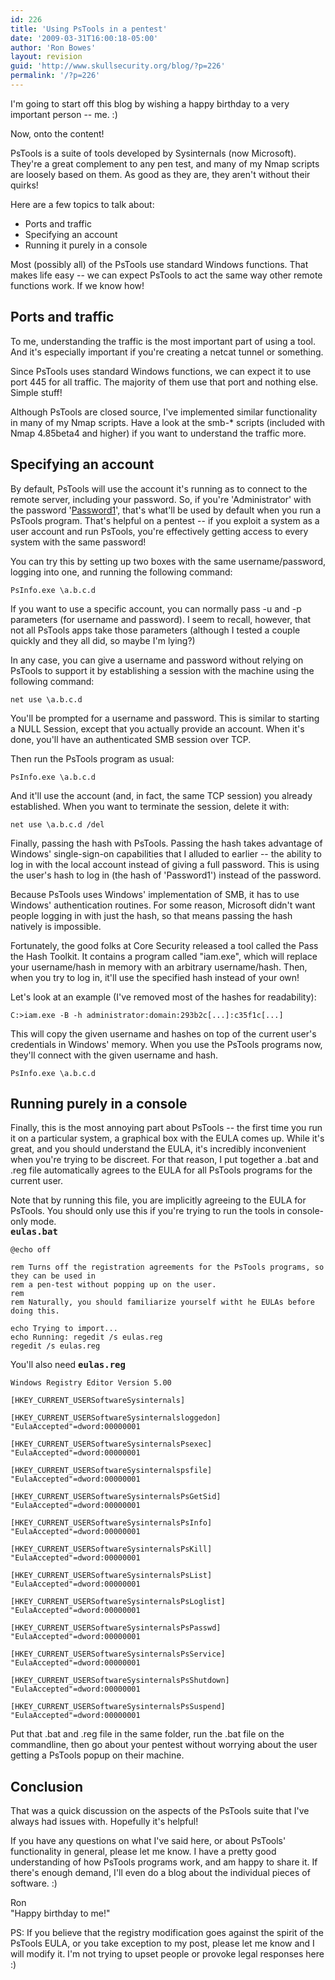 ```yaml
---
id: 226
title: 'Using PsTools in a pentest'
date: '2009-03-31T16:00:18-05:00'
author: 'Ron Bowes'
layout: revision
guid: 'http://www.skullsecurity.org/blog/?p=226'
permalink: '/?p=226'
---
```


I'm going to start off this blog by wishing a happy birthday to a very important person -- me. :)

Now, onto the content!

PsTools is a suite of tools developed by Sysinternals (now Microsoft). They're a great complement to any pen test, and many of my Nmap scripts are loosely based on them. As good as they are, they aren't without their quirks!

Here are a few topics to talk about:

- Ports and traffic
- Specifying an account
- Running it purely in a console

Most (possibly all) of the PsTools use standard Windows functions. That makes life easy -- we can expect PsTools to act the same way other remote functions work. If we know how!

## Ports and traffic

To me, understanding the traffic is the most important part of using a tool. And it's especially important if you're creating a netcat tunnel or something.

Since PsTools uses standard Windows functions, we can expect it to use port 445 for all traffic. The majority of them use that port and nothing else. Simple stuff!

Although PsTools are closed source, I've implemented similar functionality in many of my Nmap scripts. Have a look at the smb-\* scripts (included with Nmap 4.85beta4 and higher) if you want to understand the traffic more.

## Specifying an account

By default, PsTools will use the account it's running as to connect to the remote server, including your password. So, if you're 'Administrator' with the password '[Password1](http://www.skullsecurity.org/blog/?p=151)', that's what'll be used by default when you run a PsTools program. That's helpful on a pentest -- if you exploit a system as a user account and run PsTools, you're effectively getting access to every system with the same password!

You can try this by setting up two boxes with the same username/password, logging into one, and running the following command:

```
PsInfo.exe \a.b.c.d
```

If you want to use a specific account, you can normally pass -u and -p parameters (for username and password). I seem to recall, however, that not all PsTools apps take those parameters (although I tested a couple quickly and they all did, so maybe I'm lying?)

In any case, you can give a username and password without relying on PsTools to support it by establishing a session with the machine using the following command:

```
net use \a.b.c.d
```

You'll be prompted for a username and password. This is similar to starting a NULL Session, except that you actually provide an account. When it's done, you'll have an authenticated SMB session over TCP.

Then run the PsTools program as usual:

```
PsInfo.exe \a.b.c.d
```

And it'll use the account (and, in fact, the same TCP session) you already established. When you want to terminate the session, delete it with:

```
net use \a.b.c.d /del
```

Finally, passing the hash with PsTools. Passing the hash takes advantage of Windows' single-sign-on capabilities that I alluded to earlier -- the ability to log in with the local account instead of giving a full password. This is using the user's hash to log in (the hash of 'Password1') instead of the password.

Because PsTools uses Windows' implementation of SMB, it has to use Windows' authentication routines. For some reason, Microsoft didn't want people logging in with just the hash, so that means passing the hash natively is impossible.

Fortunately, the good folks at Core Security released a tool called the Pass the Hash Toolkit. It contains a program called "iam.exe", which will replace your username/hash in memory with an arbitrary username/hash. Then, when you try to log in, it'll use the specified hash instead of your own!

Let's look at an example (I've removed most of the hashes for readability):

```
C:>iam.exe -B -h administrator:domain:293b2c[...]:c35f1c[...]
```

This will copy the given username and hashes on top of the current user's credentials in Windows' memory. When you use the PsTools programs now, they'll connect with the given username and hash.

```
PsInfo.exe \a.b.c.d
```

## Running purely in a console

Finally, this is the most annoying part about PsTools -- the first time you run it on a particular system, a graphical box with the EULA comes up. While it's great, and you should understand the EULA, it's incredibly inconvenient when you're trying to be discreet. For that reason, I put together a .bat and .reg file automatically agrees to the EULA for all PsTools programs for the current user.

Note that by running this file, you are implicitly agreeing to the EULA for PsTools. You should only use this if you're trying to run the tools in console-only mode.  
<tt>**eulas.bat**</tt>

```
@echo off

rem Turns off the registration agreements for the PsTools programs, so they can be used in
rem a pen-test without popping up on the user.
rem
rem Naturally, you should familiarize yourself witht he EULAs before doing this.

echo Trying to import...
echo Running: regedit /s eulas.reg
regedit /s eulas.reg
```

You'll also need <tt>**eulas.reg**</tt>

```
Windows Registry Editor Version 5.00

[HKEY_CURRENT_USERSoftwareSysinternals]

[HKEY_CURRENT_USERSoftwareSysinternalsloggedon]
"EulaAccepted"=dword:00000001

[HKEY_CURRENT_USERSoftwareSysinternalsPsexec]
"EulaAccepted"=dword:00000001

[HKEY_CURRENT_USERSoftwareSysinternalspsfile]
"EulaAccepted"=dword:00000001

[HKEY_CURRENT_USERSoftwareSysinternalsPsGetSid]
"EulaAccepted"=dword:00000001

[HKEY_CURRENT_USERSoftwareSysinternalsPsInfo]
"EulaAccepted"=dword:00000001

[HKEY_CURRENT_USERSoftwareSysinternalsPsKill]
"EulaAccepted"=dword:00000001

[HKEY_CURRENT_USERSoftwareSysinternalsPsList]
"EulaAccepted"=dword:00000001

[HKEY_CURRENT_USERSoftwareSysinternalsPsLoglist]
"EulaAccepted"=dword:00000001

[HKEY_CURRENT_USERSoftwareSysinternalsPsPasswd]
"EulaAccepted"=dword:00000001

[HKEY_CURRENT_USERSoftwareSysinternalsPsService]
"EulaAccepted"=dword:00000001

[HKEY_CURRENT_USERSoftwareSysinternalsPsShutdown]
"EulaAccepted"=dword:00000001

[HKEY_CURRENT_USERSoftwareSysinternalsPsSuspend]
"EulaAccepted"=dword:00000001
```

Put that .bat and .reg file in the same folder, run the .bat file on the commandline, then go about your pentest without worrying about the user getting a PsTools popup on their machine.

## Conclusion

That was a quick discussion on the aspects of the PsTools suite that I've always had issues with. Hopefully it's helpful!

If you have any questions on what I've said here, or about PsTools' functionality in general, please let me know. I have a pretty good understanding of how PsTools programs work, and am happy to share it. If there's enough demand, I'll even do a blog about the individual pieces of software. :)

Ron  
"Happy birthday to me!"

PS: If you believe that the registry modification goes against the spirit of the PsTools EULA, or you take exception to my post, please let me know and I will modify it. I'm not trying to upset people or provoke legal responses here :)